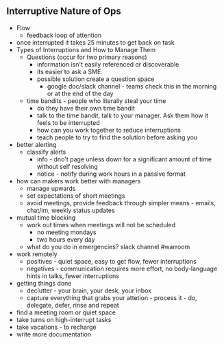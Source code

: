 Interruptive Nature of Ops
---
* Flow
  * feedback loop of attention
* once interrupted it takes 25 minutes to get back on task
* Types of Interruptions and How to Manage Them
  * Questions (occur for two primary reasons)
    * information isn't easily referenced or discoverable
    * its easier to ask a SME
    * possible solution create a question space
        * google doc/slack channel - teams check this in the morning or at the end of the day
  * time bandits - people who literally steal your time
    * do they have their own time bandit
    * talk to the time bandit, talk to your manager.  Ask them how it feels to be interrupted
    * how can you work together to reduce interruptions
    * teach people to try to find the solution before asking you
* better alerting
  * classify alerts
    * info - dno't page unless down for a significant amount of time without self resolving
    * notice - notify during work hours in a passive format
* how can makers work better with managers
  * manage upwards
  * set expectations of short meetings
  * avoid meetings, provide feedback through simpler means - emails, chat/im, weekly status updates
* mutual time blocking
  * work out times when meetings will not be scheduled
    * no meeting mondays
    * two hours every day
  * what do you do in emergencies? slack channel #warroom
* work remotely
  * positives - quiet space, easy to get flow, fewer interruptions
  * negatives - communication requires more effort, no body-language hints in talks, fewer interruptions
* getting things done
  * declutter - your brain, your desk, your inbox
  * capture everything that grabs your attetion - process it - do, delegate, defer, rinse and repeat
* find a meeting room or quiet space
* take turns on high-interrupt tasks
* take vacations - to recharge
* write more documentation
